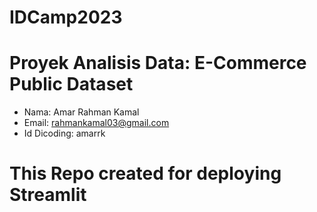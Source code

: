# IDCamp2023
# Proyek Analisis Data: E-Commerce Public Dataset
- Nama: Amar Rahman Kamal
- Email: rahmankamal03@gmail.com
- Id Dicoding: amarrk

# This Repo created for deploying Streamlit
